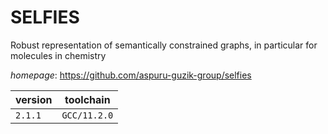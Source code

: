 # SELFIES

Robust representation of semantically constrained graphs, in particular for molecules in chemistry

*homepage*: <https://github.com/aspuru-guzik-group/selfies>

version | toolchain
--------|----------
``2.1.1`` | ``GCC/11.2.0``
